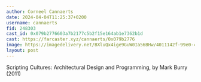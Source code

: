 ```yaml
---
author: Corneel Cannaerts
date: 2024-04-04T11:25:37+0200
username: cannaerts
fid: 248303
cast_id: 0x079b2776603a7b2177c5b2f15e164ab1e7362b1d
cast: https://farcaster.xyz/cannaerts/0x079b2776
image: https://imagedelivery.net/BXluQx4ige9GuW0Ia56BHw/4011142f-99e0-4abe-eaea-96d704542500/original
layout: post
---
```


Scripting Cultures: Architectural Design and Programming, by Mark Burry (2011)

<img src='https://imagedelivery.net/BXluQx4ige9GuW0Ia56BHw/4011142f-99e0-4abe-eaea-96d704542500/original' alt='' referrerpolicy='no-referrer'/>
